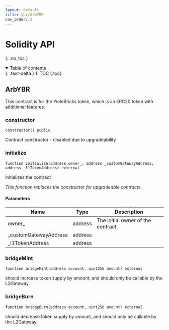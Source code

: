 ```yaml
---
layout: default
title: ybr/ArbYBR
nav_order: 2
---
```


# Solidity API
{: .no_toc }

<details open markdown="block">
  <summary>
    Table of contents
  </summary>
  {: .text-delta }
1. TOC
{:toc}
</details>

## ArbYBR

This contract is for the YieldBricks token, which is an ERC20 token with additional features.

### constructor

```solidity
constructor() public
```

Contract constructor - disabled due to upgradeability

### initialize

```solidity
function initialize(address owner_, address _customGatewayAddress, address _l1TokenAddress) external
```

Initializes the contract

_This function replaces the constructor for upgradeable contracts._

#### Parameters

| Name | Type | Description |
| ---- | ---- | ----------- |
| owner_ | address | The initial owner of the contract. |
| _customGatewayAddress | address |  |
| _l1TokenAddress | address |  |

### bridgeMint

```solidity
function bridgeMint(address account, uint256 amount) external
```

should increase token supply by amount, and should only be callable by the L2Gateway.

### bridgeBurn

```solidity
function bridgeBurn(address account, uint256 amount) external
```

should decrease token supply by amount, and should only be callable by the L2Gateway.

